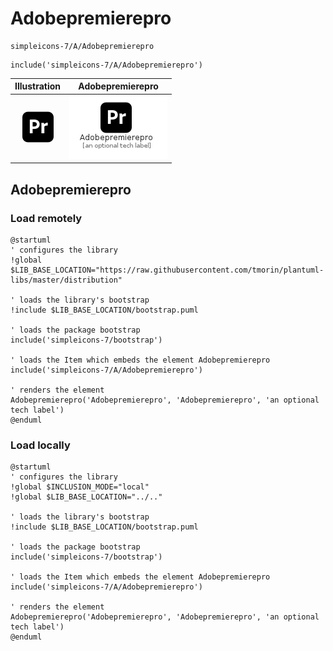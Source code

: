 # Adobepremierepro


```text
simpleicons-7/A/Adobepremierepro
```

```text
include('simpleicons-7/A/Adobepremierepro')
```



| Illustration | Adobepremierepro |
| :---: | :---: |
| ![illustration for Illustration](../../simpleicons-7/A/Adobepremierepro.png) | ![illustration for Adobepremierepro](../../simpleicons-7/A/Adobepremierepro.Local.png) |




## Adobepremierepro

### Load remotely
```plantuml
@startuml
' configures the library
!global $LIB_BASE_LOCATION="https://raw.githubusercontent.com/tmorin/plantuml-libs/master/distribution"

' loads the library's bootstrap
!include $LIB_BASE_LOCATION/bootstrap.puml

' loads the package bootstrap
include('simpleicons-7/bootstrap')

' loads the Item which embeds the element Adobepremierepro
include('simpleicons-7/A/Adobepremierepro')

' renders the element
Adobepremierepro('Adobepremierepro', 'Adobepremierepro', 'an optional tech label')
@enduml
```

### Load locally
```plantuml
@startuml
' configures the library
!global $INCLUSION_MODE="local"
!global $LIB_BASE_LOCATION="../.."

' loads the library's bootstrap
!include $LIB_BASE_LOCATION/bootstrap.puml

' loads the package bootstrap
include('simpleicons-7/bootstrap')

' loads the Item which embeds the element Adobepremierepro
include('simpleicons-7/A/Adobepremierepro')

' renders the element
Adobepremierepro('Adobepremierepro', 'Adobepremierepro', 'an optional tech label')
@enduml
```

